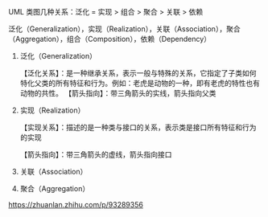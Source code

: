 UML 类图几种关系：泛化 = 实现 > 组合 > 聚合 > 关联 > 依赖



泛化（Generalization），实现（Realization），关联（Association），聚合（Aggregation），组合（Composition），依赖（Dependency）

1. 泛化（Generalization）

   【泛化关系】：是一种继承关系，表示一般与特殊的关系，它指定了子类如何特化父类的所有特征和行为。例如：老虎是动物的一种，即有老虎的特性也有动物的共性。
   【箭头指向】：带三角箭头的实线，箭头指向父类

2. 实现（Realization）

   【实现关系】：描述的是一种类与接口的关系，表示类是接口所有特征和行为的实现

   【箭头指向】：带三角箭头的虚线，箭头指向接口

3. 关联（Association）

4. 聚合（Aggregation）

























https://zhuanlan.zhihu.com/p/93289356